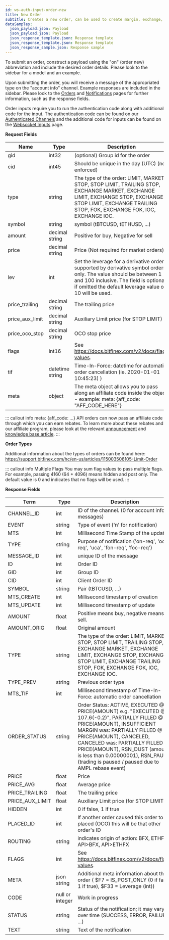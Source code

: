 ```yaml
---
id: ws-auth-input-order-new
title: New Order
subtitle: Creates a new order, can be used to create margin, exchange, and derivative orders.
dataSamples:
  json_payload.json: Payload
  json_payload.json: Payload
  json_response_template.json: Response template
  json_response_template.json: Response template
  json_response_sample.json: Response sample
---
```


To submit an order, construct a payload using the "on" (order new) abbreviation and include the desired order details. Please look to the sidebar for a model and an example.

Upon submitting the order, you will receive a message of the appropriated type on the "account info" channel. Example responses are included in the sidebar. Please look to the [Orders](ref:ws-auth-orders) and [Notifications](ref:ws-auth-notifications) pages for further information, such as the response fields.

Order inputs require you to run the authentication code along with additional code for the input. The authentication code can be found  on our [Authenticated Channels](doc:ws-auth) and the additional code for inputs can be found on the [Websocket Inputs](ref:ws-input) page.


**Request Fields**

Name | Type | Description
-- | -- | --
gid  |  int32  | (optional) Group id for the order
cid  |  int45  |  Should be unique in the day (UTC) (not enforced)
type  |  string  |  The type of the order: LIMIT, MARKET, STOP, STOP LIMIT, TRAILING STOP, EXCHANGE MARKET, EXCHANGE LIMIT, EXCHANGE STOP, EXCHANGE STOP LIMIT, EXCHANGE TRAILING STOP, FOK, EXCHANGE FOK, IOC, EXCHANGE IOC.
symbol  |  string  |  symbol (tBTCUSD, tETHUSD, ...)
amount  |  decimal string  |  Positive for buy, Negative for sell
price  |  decimal string  |  Price (Not required for market orders)
lev | int | Set the leverage for a derivative order, supported by derivative symbol orders only. The value should be between 1 and 100 inclusive. The field is optional, if omitted the default leverage value of 10 will be used.
price_trailing  |  decimal string  | The trailing price
price_aux_limit  |  decimal string  | Auxiliary Limit price (for STOP LIMIT)
price_oco_stop | decimal string | OCO stop price
flags | int16 | See https://docs.bitfinex.com/v2/docs/flag-values.
tif | datetime string | Time-In-Force: datetime for automatic order cancellation (ie. 2020-01-01 10:45:23) )
meta | object | The meta object allows you to pass along an affiliate code inside the object - example: meta: {aff_code: "AFF_CODE_HERE"}


::: callout info meta: {aff_code: ...}
API orders can now pass an affiliate code through which you can earn rebates. To learn more about these rebates and our affiliate program, please look at the relevant [announcement](https://blog.bitfinex.com/announcements/the-revolution-continues/) and [knowledge base article](https://support.bitfinex.com/hc/en-us/articles/360036965234-The-Bitfinex-Affiliate-Program).
:::


**Order Types**

Additional information about the types of orders can be found here:
https://support.bitfinex.com/hc/en-us/articles/115003506105-Limit-Order


::: callout info Multiple Flags
You may sum flag values to pass multiple flags. For example, passing 4160 (64 + 4096) means hidden and post only.
The default value is 0 and indicates that no flags will be used.
:::


**Response Fields**

Term | Type | Description
-- | -- | --
CHANNEL_ID | int | ID of the channel. (0 for account info messages)
EVENT | string | Type of event ('n' for notification)
MTS  |  int  |  Millisecond Time Stamp of the update
TYPE  |  string  |  Purpose of notification ('on-req', 'oc-req', 'uca', 'fon-req', 'foc-req')
MESSAGE_ID  |  int  |  unique ID of the message
ID  |  int  |  Order ID
GID | int |  Group ID
CID | int |  Client Order ID
SYMBOL  |  string  |  Pair (tBTCUSD, …)
MTS_CREATE | int | Millisecond timestamp of creation
MTS_UPDATE | int | Millisecond timestamp of update
AMOUNT  |  float  |  Positive means buy, negative means sell.
AMOUNT_ORIG  |  float  |  Original amount
TYPE  |  string  |  The type of the order: LIMIT, MARKET, STOP, STOP LIMIT, TRAILING STOP, EXCHANGE MARKET, EXCHANGE LIMIT, EXCHANGE STOP, EXCHANGE STOP LIMIT, EXCHANGE TRAILING STOP, FOK, EXCHANGE FOK, IOC, EXCHANGE IOC.
TYPE_PREV  |  string  |  Previous order type
MTS_TIF  |  int  |  Millisecond timestamp of Time-In-Force: automatic order cancellation
ORDER_STATUS  |  string  |  Order Status: ACTIVE, EXECUTED @ PRICE(AMOUNT) e.g. "EXECUTED @ 107.6(-0.2)", PARTIALLY FILLED @ PRICE(AMOUNT), INSUFFICIENT MARGIN was: PARTIALLY FILLED @ PRICE(AMOUNT), CANCELED, CANCELED was: PARTIALLY FILLED @ PRICE(AMOUNT), RSN_DUST (amount is less than 0.00000001), RSN_PAUSE (trading is paused / paused due to AMPL rebase event)
PRICE  |  float  |  Price
PRICE_AVG  |  float  |  Average price
PRICE_TRAILING  |  float  |  The trailing price
PRICE_AUX_LIMIT  |  float  |  Auxiliary Limit price (for STOP LIMIT)
HIDDEN  |  int  |  0 if false, 1 if true
PLACED_ID  |  int  |  If another order caused this order to be placed (OCO) this will be that other order's ID
ROUTING | string | indicates origin of action: BFX, ETHFX, API>BFX, API>ETHFX
FLAGS | int | See https://docs.bitfinex.com/v2/docs/flag-values.
META | json string | Additional meta information about the order ( $F7 = IS_POST_ONLY (0 if false, 1 if true), $F33 = Leverage (int))
CODE  |  null or integer  | Work in progress
STATUS  |  string  |  Status of the notification; it may vary over time (SUCCESS, ERROR, FAILURE, ...)
TEXT  |  string  |  Text of the notification
